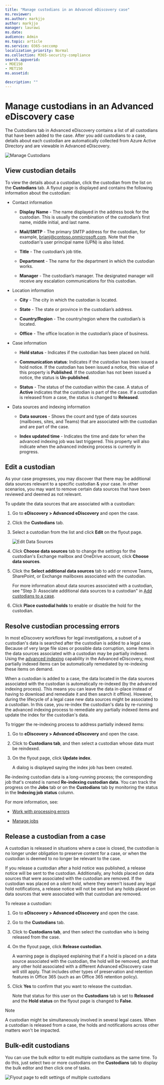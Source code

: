 ```yaml
---
title: "Manage custodians in an Advanced eDiscovery case"
ms.reviewer: 
ms.author: markjjo
author: markjjo
manager: laurawi
ms.date: 
audience: Admin
ms.topic: article
ms.service: O365-seccomp
localization_priority: Normal
ms.collection: M365-security-compliance 
search.appverid: 
- MOE150
- MET150
ms.assetid: 

description: ""
---
```

# Manage custodians in an Advanced eDiscovery case

The Custodians tab in Advanced eDiscovery contains a list of all custodians that have been added to the case. After you add custodians to a case, details about each custodian are automatically collected from Azure Active Directory and are viewable in Advanced eDiscovery.

![Manage Custodians](../media/CustodianDetails.PNG)

## View custodian details

To view the details about a custodian, click the custodian from the list on the **Custodians** tab. A flyout page is displayed and contains the following information about the custodian:

- Contact information

  - **Display Name** - The name displayed in the address book for the custodian. This is usually the combination of the custodian’s first name, middle initial, and last name.
  
   - **Mail/SMTP** - The primary SMTP address for the custodian, for example, brianj@contoso.onmicrosoft.com. Note that the custodian's user principal name (UPN) is also listed.

  - **Title** - The custodian’s job title.

  - **Department** - The name for the department in which the custodian works.

  - **Manager** - The custodian’s manager. The designated manager will receive any escalation communications for this custodian.
  
- Location information

  - **City** - The city in which the custodian is located.

  - **State** - The state or province in the custodian’s address.

  - **Country/Region** - The country/region where the custodian’s is located.

  - **Office** - The office location in the custodian’s place of business.

- Case information

  - **Hold status** - Indicates if the custodian has been placed on hold. 

  - **Communication status**: Indicates if the custodian has been issued a hold notice. If the custodian has been issued a notice, this value of this property is **Published**. If the custodian has not been issued a notice, the status is **Un-published**. 

  - **Status** - The status of the custodian within the case. A status of **Active** indicates that the custodian is part of the case. If a custodian is released from a case, the status is changed to **Released**. 

- Data sources and indexing information

    - **Data sources** - Shows the count and type of data sources (mailboxes, sites, and Teams) that are associated with the custodian and are part of the case.

    - **Index updated time** - Indicates the time and date for when the advanced indexing job was last triggered. This property will also indicate when the advanced indexing process is currently in progress.


## Edit a custodian

As your case progresses, you may discover that there may be additional data sources relevant to a specific custodian & your case. In other scenarios, you may want to remove certain data sources that have been reviewed and deemed as not relevant.

To update the data sources that are associated with a custodian:

1. Go to  **eDiscovery > Advanced eDiscovery** and open the case.
  
2. Click the **Custodians** tab.
  
3. Select a custodian from the list and click **Edit** on the flyout page.

    ![Edit Data Sources](../media/EditCustodianDataSource.PNG)
  
4. Click **Choose data sources** tab to change the settings for the custodian's Exchange mailbox and OneDrive account, click **Choose data sources**.
  
5. Click the **Select additional data sources** tab to add or remove Teams, SharePoint, or Exchange mailboxes associated with the custodian. 

    For more information about data sources associated with a custodian, see "Step 3: Associate additional data sources to a custodian" in [Add custodians to a case](add-custodians-to-case.md#step-3-associate-additional-data-sources-to-a-custodian). 
  
6. Click **Place custodial holds** to enable or disable the hold for the custodian.

## Resolve custodian processing errors

In most eDiscovery workflows for legal investigations, a subset of a custodian's data is searched after the custodian is added to a legal case. Because of very large file sizes or possible data corruption, some items in the data sources associated with a custodian may be partially indexed. Using the [advanced indexing](indexing-custodian-data.md) capability in the Advanced eDiscovery, most partially indexed items can be automatically remediated by re-indexing these items on demand.

When a custodian is added to a case, the data located in the data sources associated with the custodian is automatically re-indexed (by the advanced indexing process). This means you can leave the data in-place instead of having to download and remediate it and then search it offline). However, during the lifecycle of a legal case new data sources might be associated to a custodian. In this case, you re-index the custodian's data by re-running the advanced indexing process to remediate any partially indexed items and update the index for the custodian's data.

To trigger the re-indexing process to address partially indexed items:

1. Go to  **eDiscovery > Advanced eDiscovery** and open the case.

2. Click to **Custodians tab**, and then select a custodian whose data must be reindexed. 

3. On the flyout page, click **Update index**.

   A dialog is displayed saying the index job has been created.

Re-indexing custodian data is a long-running process; the corresponding job that's created is named **Re-indexing custodian data**. You can track the progress on the **Jobs** tab or on the **Custodians** tab by monitoring the status in the **Indexing job status** column.

For more information, see:

- [Work with processing errors](processing-data-for-case.md)

- [Manage jobs](managing-jobs-ediscovery20.md)

## Release a custodian from a case

A custodian is released in situations where a case is closed, the custodian is no longer under obligation to preserve content for a case, or when the custodian is deemed to no longer be relevant to the case. 

If you release a custodian after a hold notice was published, a release notice will be sent to the custodian. Additionally, any holds placed on data sources that were associated with the custodian are removed. If the custodian was placed on a *silent hold*, where they weren't issued any legal hold notifications, a release notice will not be sent but any holds placed on data sources that were associated with that custodian are removed.

To release a custodian: 

1. Go to  **eDiscovery > Advanced eDiscovery** and open the case.

2.	Go to the **Custodians** tab.

3.	Click to **Custodians tab**, and then select the custodian who is being released from the case.

4. On the flyout page, click **Release custodian**.

   A warning page is displayed explaining that if a hold is placed on a data source associated with the custodian, the hold will be removed, and that any other hold associated with a different Advanced eDiscovery case will still apply. That includes other types of preservation and retention features in Office 365 (such as an Office 365 retention policy).

5. Click **Yes** to confirm that you want to release the custodian. 

    Note that status for this user on the **Custodians** tab is set to **Released** and the **Hold status** on the flyout page is changed to **False**. 

> [!NOTE]
> A custodian might be simultaneously involved in several legal cases. When a custodian is released from a case, the holds and notifications across other matters won't be impacted.

## Bulk-edit custodians

You can use the bulk editor to edit multiple custodians as the same time. To do this, just select two or more custodians on the **Custodians** tab to display the bulk editor and then click one of tasks.

![Flyout page to edit settings of multiple custodians](../media/AeDBulkEditCustodians.png)
